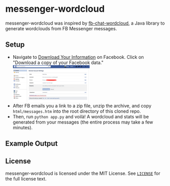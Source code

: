 # messenger-wordcloud
messenger-wordcloud was inspired by [fb-chat-wordcloud](https://github.com/jpnelson/fb-chat-wordcloud), a Java library to generate wordclouds from FB Messenger messages.

## Setup
 - Navigate to [Download Your Information](https://www.facebook.com/dyi) on Facebook. Click on "Download a copy of your Facebook data."
	 <img src="screenshots/dyi.png" style="width: 50%; height: 50%"/>
 - After FB emails you a link to a zip file, unzip the archive, and copy `html/messages.htm` into the root directory of this cloned repo.
 - Then, run `python app.py` and voilà! A wordcloud and stats will be generated from your messages (the entire process may take a few minutes).

## Example Output


## License
messenger-wordcloud is licensed under the MIT License. See [`LICENSE`](LICENSE) for the full
license text.
